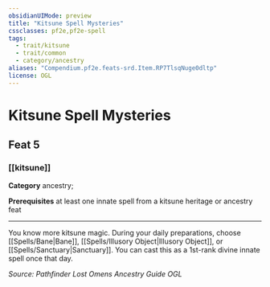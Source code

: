```yaml
---
obsidianUIMode: preview
title: "Kitsune Spell Mysteries"
cssclasses: pf2e,pf2e-spell
tags:
  - trait/kitsune
  - trait/common
  - category/ancestry
aliases: "Compendium.pf2e.feats-srd.Item.RP7TlsqNuge0dltp"
license: OGL
---
```

# Kitsune Spell Mysteries
## Feat 5
### [[kitsune]]

**Category** ancestry; 



**Prerequisites** at least one innate spell from a kitsune heritage or ancestry feat
* * *
You know more kitsune magic. During your daily preparations, choose [[Spells/Bane|Bane]], [[Spells/Illusory Object|Illusory Object]], or [[Spells/Sanctuary|Sanctuary]]. You can cast this as a 1st-rank divine innate spell once that day.

*Source: Pathfinder Lost Omens Ancestry Guide*
*OGL*